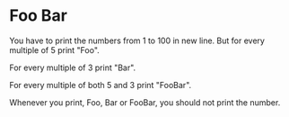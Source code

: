 # Foo Bar 

You have to print the numbers from 1 to 100 in new line.
But for every multiple of 5 print "Foo".

For every multiple of 3 print "Bar". 

For every multiple of both 5 and 3 print "FooBar".

Whenever you print, Foo, Bar or FooBar, you should not print the number. 

